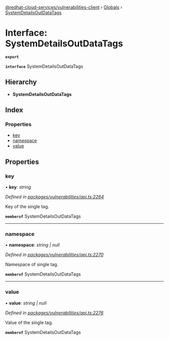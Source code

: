 [@redhat-cloud-services/vulnerabilities-client](../README.md) › [Globals](../globals.md) › [SystemDetailsOutDataTags](systemdetailsoutdatatags.md)

# Interface: SystemDetailsOutDataTags

**`export`** 

**`interface`** SystemDetailsOutDataTags

## Hierarchy

* **SystemDetailsOutDataTags**

## Index

### Properties

* [key](systemdetailsoutdatatags.md#key)
* [namespace](systemdetailsoutdatatags.md#namespace)
* [value](systemdetailsoutdatatags.md#value)

## Properties

###  key

• **key**: *string*

*Defined in [packages/vulnerabilities/api.ts:2264](https://github.com/RedHatInsights/javascript-clients/blob/master/packages/vulnerabilities/api.ts#L2264)*

Key of the single tag.

**`memberof`** SystemDetailsOutDataTags

___

###  namespace

• **namespace**: *string | null*

*Defined in [packages/vulnerabilities/api.ts:2270](https://github.com/RedHatInsights/javascript-clients/blob/master/packages/vulnerabilities/api.ts#L2270)*

Namespace of single tag.

**`memberof`** SystemDetailsOutDataTags

___

###  value

• **value**: *string | null*

*Defined in [packages/vulnerabilities/api.ts:2276](https://github.com/RedHatInsights/javascript-clients/blob/master/packages/vulnerabilities/api.ts#L2276)*

Value of the single tag.

**`memberof`** SystemDetailsOutDataTags
